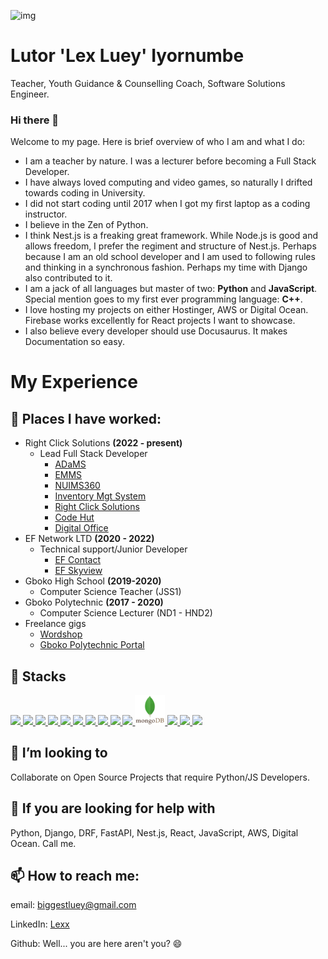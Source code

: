 ![img](https://media.licdn.com/dms/image/D4D16AQF5nZskPwJUQQ/profile-displaybackgroundimage-shrink_350_1400/0/1675104083297?e=1682553600&v=beta&t=hNc-01w7mu_KPkee0nRGu8zuljPo64mF42DeNa0g6FE)

# Lutor 'Lex Luey' Iyornumbe
Teacher, Youth Guidance & Counselling Coach, Software Solutions Engineer.

### Hi there 👋
Welcome to my page. Here is brief overview of who I am and what I do:
- I am a teacher  by nature. I was a lecturer before becoming a Full Stack Developer.
- I have always loved computing and video games, so naturally I drifted towards coding in University.
- I did not start coding until 2017 when I got my first laptop as a coding instructor.
- I believe in the Zen of Python.
- I think Nest.js is a freaking great framework. While Node.js is good and allows freedom, I prefer the regiment and structure of Nest.js. Perhaps because I am an old school developer and I am used to following rules and thinking in a synchronous fashion. Perhaps my time with Django also contributed to it.
- I am a jack of all languages but master of two: **Python** and **JavaScript**. Special mention goes to my first ever programming language: **C++**.
- I love hosting my projects on either Hostinger, AWS or Digital Ocean. Firebase works excellently for React projects I want to showcase.
- I also believe every developer should use Docusaurus. It makes Documentation so easy.

# My Experience

## :construction_worker: Places I have worked:
+ Right Click Solutions **(2022 - present)**
  + Lead Full Stack Developer
     + [ADaMS](https://adamsppmc.com/)
     + [EMMS](https://nipex-uat.emmsportal.com/)
     + [NUIMS360](https://dev.napims360.com/)
     + [Inventory Mgt System](46.101.210.182/)
     + [Right Click Solutions](rightclicksolutions.com.ng)
     + [Code Hut](https://pms-node.web.app/)
     + [Digital Office](http://digital-office.rightclicksolutions.com.ng/)
+ EF Network LTD **(2020 - 2022)**
  + Technical support/Junior Developer 
    + [EF Contact](https://efcontact.com) 
    + [EF Skyview](https://efskyview.com) 
+ Gboko High School **(2019-2020)**
  + Computer Science Teacher (JSS1) 
+ Gboko Polytechnic **(2017 - 2020)**
  + Computer Science Lecturer (ND1 - HND2) 
+ Freelance gigs
  + [Wordshop](https://wordshop.christfamilyministries.org)
  + [Gboko Polytechnic Portal](https://portal-gbokopoly.org/)


## 🔭 Stacks 
<p align="left"> 
    <a href="https://www.python.org" target="_blank"> <img src="https://img.icons8.com/color/48/000000/python.png"/> </a> 
    <a href="https://developer.mozilla.org/en-US/docs/Web/JavaScript" target="_blank"> <img src="https://img.icons8.com/color/48/000000/javascript.png"/> </a> 
    <a href="https://www.typescriptlang.org/" target="_blank"> <img src="https://img.icons8.com/color/48/000000/typescript.png"/> </a>
<!--     <a href="https://www.java.com" target="_blank"> <img src="https://img.icons8.com/color/48/000000/java-coffee-cup-logo.png"/> </a> -->
    <a href="https://www.w3.org/html/" target="_blank"> <img src="https://img.icons8.com/color/48/000000/html-5.png"/> </a> 
    <a href="https://www.w3schools.com/css/" target="_blank"> <img src="https://img.icons8.com/color/48/000000/css3.png"/> </a>
    <a href="https://react.org/" target="_blank"> <img src="https://img.icons8.com/color/48/000000/react-native.png"/> </a>
<!--     <a href="https://www.php.net/" target="_blank"> <img src="https://img.icons8.com/officel/48/000000/php-logo.png"/> </a>  -->
<!--     <a href="https://kotlinlang.org/" target="_blank"> <img src="https://img.icons8.com/color/48/000000/kotlin.png"/> </a>  -->
<!--     <a href="https://angular.io/" target="_blank"> <img src="https://img.icons8.com/color/48/000000/angularjs.png"/> </a>  -->
    <a href="https://flask.palletsprojects.com/" target="_blank"> <img src="https://img.icons8.com/ios/48/000000/flask.png"/> </a> 
    <a href="https://www.djangoproject.com/" target="_blank"> <img src="https://img.icons8.com/color/48/000000/django.png"/> </a>
    <a href="https://www.mysql.com/" target="_blank"> <img src="https://img.icons8.com/fluent/50/000000/mysql-logo.png"/> </a>
    <a href="https://nodejs.org" target="_blank"> <img src="https://img.icons8.com/color/48/000000/nodejs.png"/> </a> 
    <a href="https://www.mongodb.com/" target="_blank"> <img src="https://raw.githubusercontent.com/devicons/devicon/master/icons/mongodb/mongodb-original-wordmark.svg" alt="mongodb" width="48" height="48"/> </a> 
<!--     <a href="https://expressjs.com" target="_blank"> <img src="https://raw.githubusercontent.com/devicons/devicon/master/icons/express/express-original-wordmark.svg" alt="express" width="40" height="40"/> </a> -->
<!--    <a href="https://redux.js.org" target="_blank"> <img src="https://img.icons8.com/color/48/000000/redux.png"/> </a> -->
<!--    <a href="https://spring.io/projects/spring-boot" target="_blank"> <img src="https://img.icons8.com/color/48/000000/spring-logo.png"/> </a>  -->
   <a href="https://firebase.google.com/" target="_blank"> <img src="https://img.icons8.com/color/48/000000/firebase.png"/> </a>
   <a href="https://aws.amazon.com/amplify/" target="_blank"> <img src="https://img.icons8.com/color/48/000000/amazon-web-services.png"/> </a>
   <a href="https://git-scm.com/" target="_blank"> <img src="https://img.icons8.com/color/48/000000/git.png"/> </a> 
<!--    <a href="https://developer.android.com/studio" target="_blank"> <img src="https://img.icons8.com/color/48/000000/android-studio--v2.png"/> </a>  -->
<!--    <a href="https://code.visualstudio.com/" target="_blank"> <img src="https://img.icons8.com/color/48/000000/visual-studio-code-2019.png"/> </a> -->
<!--    <a href="https://wordpress.com/" target="_blank"> <img src="https://img.icons8.com/fluency/48/000000/wordpress.png"/> </a>     -->
</p>


## 👯 I’m looking to 
Collaborate on Open Source Projects that require Python/JS Developers.


## 🤔 If you are looking for help with 
Python, Django, DRF, FastAPI, Nest.js, React, JavaScript, AWS, Digital Ocean. Call me.


## 📫 How to reach me:
email: biggestluey@gmail.com

LinkedIn: [Lexx](https://www.linkedin.com/in/lexx-lutor/)

Github: Well... you are here aren't you? 😄


<!--
**LexxLuey/lexxluey** is a ✨ _special_ ✨ repository because its `README.md` (this file) appears on your GitHub profile.

Here are some ideas to get you started:

- 🔭 I’m currently working on ...
- 🌱 I’m currently learning ...
- 👯 I’m looking to collaborate on ...
- 🤔 I’m looking for help with ...
- 💬 Ask me about ...
- 📫 How to reach me: ...
- 😄 Pronouns: ...
- ⚡ Fun fact: ...
-->
